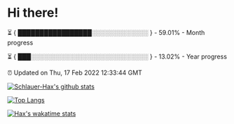 # Hi there!

⏳ { █████████████████░░░░░░░░░░░░░ } - 59.01% - Month progress

⏳ { ███░░░░░░░░░░░░░░░░░░░░░░░░░░░ } - 13.02% - Year progress

⏰ Updated on Thu, 17 Feb 2022 12:33:44 GMT


[![Schlauer-Hax's github stats](https://github-readme-stats.vercel.app/api?username=Schlauer-Hax&show_icons=true&theme=dark&count_private=true)](https://github.com/Schlauer-Hax)


[![Top Langs](https://github-readme-stats.vercel.app/api/top-langs/?username=Schlauer-Hax&layout=compact&theme=dark)](https://github.com/Schlauer-Hax?tab=repositories)


[![Hax's wakatime stats](https://github-readme-stats.vercel.app/api/wakatime?username=Hax&theme=dark)](https://wakatime.com/@Hax)

